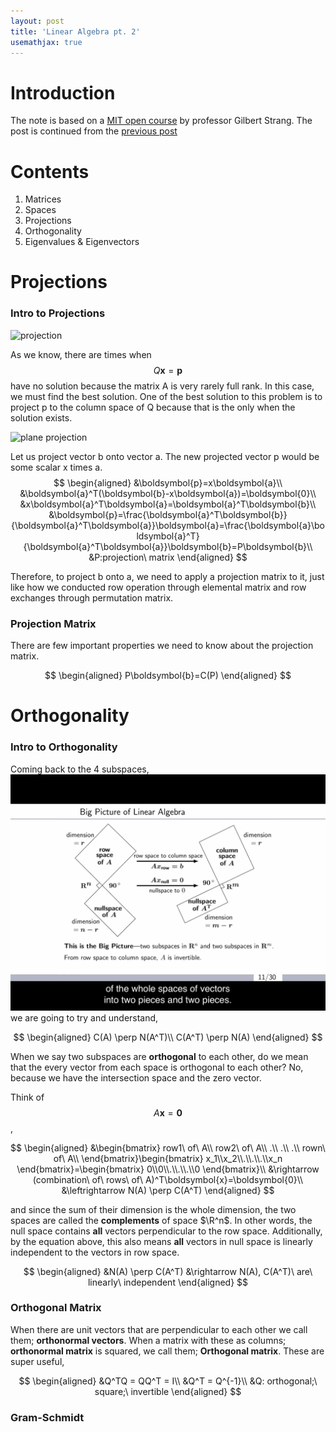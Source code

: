 ```yaml
---
layout: post
title: 'Linear Algebra pt. 2'
usemathjax: true
---  
```

# Introduction
The note is based on a [MIT open course](https://www.youtube.com/playlist?list=PLE7DDD91010BC51F8) by professor Gilbert Strang. The post is continued from the [previous post](https://bbq12340.github.io/linearAlgebra1/)  

# Contents
1. Matrices
2. Spaces
3. Projections
4. Orthogonality
5. Eigenvalues & Eigenvectors  

# Projections

### Intro to Projections
![projection](https://www.researchgate.net/profile/Fernando-Sciascio/publication/220103928/figure/fig2/AS:349421448515593@1460319973418/Example-of-a-projection-of-a-matrix-3-2-on-the-column-space.png)  

As we know, there are times when $$Q\boldsymbol{x}=\boldsymbol{p}$$ have no solution because the matrix A is very rarely full rank. In this case, we must find the best solution. One of the best solution to this problem is to project p to the column space of Q because that is the only when the solution exists. 

![plane projection](https://encrypted-tbn0.gstatic.com/images?q=tbn:ANd9GcSmuEuiU3Ys0WWeTbgeoz78B8eSIm9P0CUKUUlUsWXKn1Ww2kPtMyfENXufkisfeTuTTlQ&usqp=CAU)  

Let us project vector b onto vector a. The new projected vector p would be some scalar x times a.
$$
\begin{aligned}
    &\boldsymbol{p}=x\boldsymbol{a}\\
    &\boldsymbol{a}^T(\boldsymbol{b}-x\boldsymbol{a})=\boldsymbol{0}\\
    &x\boldsymbol{a}^T\boldsymbol{a}=\boldsymbol{a}^T\boldsymbol{b}\\
    &\boldsymbol{p}=\frac{\boldsymbol{a}^T\boldsymbol{b}}{\boldsymbol{a}^T\boldsymbol{a}}\boldsymbol{a}=\frac{\boldsymbol{a}\boldsymbol{a}^T}{\boldsymbol{a}^T\boldsymbol{a}}\boldsymbol{b}=P\boldsymbol{b}\\
    &P:projection\ matrix
\end{aligned}
$$  

Therefore, to project b onto a, we need to apply a projection matrix to it, just like how we conducted row operation through elemental matrix and row exchanges through permutation matrix.  

### Projection Matrix
There are few important properties we need to know about the projection matrix.  

$$
\begin{aligned}
    P\boldsymbol{b}=C(P)
\end{aligned}
$$

# Orthogonality  

### Intro to Orthogonality
Coming back to the 4 subspaces,  
![4 subspaces](../images/fund_subspaces.jpeg)  
we are going to try and understand,  

$$
\begin{aligned}
    C(A) \perp N(A^T)\\
    C(A^T) \perp N(A)
\end{aligned}
$$  

When we say two subspaces are **orthogonal** to each other, do we mean that the every vector from each space is orthogonal to each other? No, because we have the intersection space and the zero vector.  

Think of $$A\boldsymbol{x}=\boldsymbol{0}$$,  

$$
\begin{aligned}
    &\begin{bmatrix}
        row1\ of\ A\\
        row2\ of\ A\\
        .\\
        .\\
        .\\
        rown\ of\ A\\
    \end{bmatrix}\begin{bmatrix}
        x_1\\x_2\\.\\.\\.\\x_n
    \end{bmatrix}=\begin{bmatrix}
        0\\0\\.\\.\\.\\0
    \end{bmatrix}\\
    &\rightarrow (combination\ of\ rows\ of\ A)^T\boldsymbol{x}=\boldsymbol{0}\\
    &\leftrightarrow N(A) \perp C(A^T)
\end{aligned}
$$  

and since the sum of their dimension is the whole dimension, the two spaces are called the **complements** of space $\R^n$. In other words, the null space contains **all** vectors perpendicular to the row space. Additionally, by the equation above, this also means **all** vectors in null space is linearly independent to the vectors in row space.  

$$
\begin{aligned}
    &N(A) \perp C(A^T)
    &\rightarrow N(A), C(A^T)\ are\ linearly\ independent
\end{aligned}
$$
### Orthogonal Matrix
When there are unit vectors that are perpendicular to each other we call them; **orthonormal vectors**. When a matrix with these as columns; **orthonormal matrix** is squared, we call them; **Orthogonal matrix**. These are super useful,  

$$
\begin{aligned}
    &Q^TQ = QQ^T = I\\
    &Q^T = Q^{-1}\\
    &Q: orthogonal;\ square;\ invertible
\end{aligned}
$$  

### Gram-Schmidt

